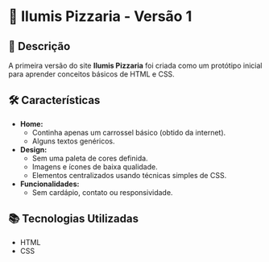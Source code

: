 # 🍕 Ilumis Pizzaria - Versão 1  

## 📖 Descrição  
A primeira versão do site **Ilumis Pizzaria** foi criada como um protótipo inicial para aprender conceitos básicos de HTML e CSS.  

## 🛠️ Características  
- **Home:**  
  - Continha apenas um carrossel básico (obtido da internet).  
  - Alguns textos genéricos.  
- **Design:**  
  - Sem uma paleta de cores definida.  
  - Imagens e ícones de baixa qualidade.  
  - Elementos centralizados usando técnicas simples de CSS.  
- **Funcionalidades:**  
  - Sem cardápio, contato ou responsividade.  

## 📚 Tecnologias Utilizadas  
- HTML  
- CSS  


